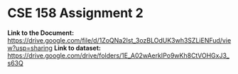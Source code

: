 # CSE 158 Assignment 2  
**Link to the Document:** https://drive.google.com/file/d/1ZoQNa2Ist_3ozBLOdUK3wh3SZLiENFud/view?usp=sharing
**Link to dataset:** https://drive.google.com/drive/folders/1E_A02wAerkIPo9wKh8CtVOHGxJ3_s63Q

